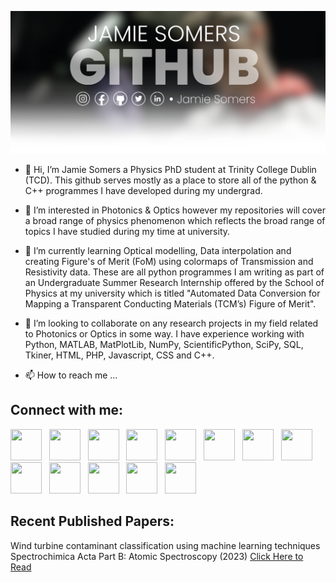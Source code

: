 ![Scientist Jamie Somers](https://raw.githubusercontent.com/JamieSomers/JamieSomers/main/Github.png)

- 👋 Hi, I’m Jamie Somers a Physics PhD student at Trinity College Dublin (TCD). This github serves mostly as a place to store all of the python & C++ programmes I have developed during my undergrad.  

- 👀 I’m interested in Photonics & Optics however my repositories will cover a broad range of physics phenomenon which reflects the broad range of topics I have studied during my time at university.

- 🌱 I’m currently learning Optical modelling, Data interpolation and creating Figure's of Merit (FoM) using colormaps of Transmission and Resistivity data. These are all python programmes I am writing as part of an Undergraduate Summer Research Internship offered by the School of Physics at my university which is titled "Automated Data Conversion for Mapping a Transparent Conducting Materials (TCM’s) Figure of Merit".

- 💞️ I’m looking to collaborate on any research projects in my field related to Photonics or Optics in some way. I have experience working with Python, MATLAB, MatPlotLib, NumPy, ScientificPython, SciPy, SQL, Tkiner, HTML, PHP, Javascript, CSS and C++.

- 📫 How to reach me ...

## **Connect with me:**
<a target="_blank" href="https://www.jamiesomers.com"><img src="https://jamiesomers.com/imgs/js-github-logo.png" width="50" height="50"></a>
&nbsp;
<a target="_blank" href="https://orcid.org/0000-0003-3787-3393"><img src="https://jamiesomers.com/imgs/or-github-logo.png" width="50" height="50"></a>
&nbsp;
<a target="_blank" href="https://scholar.google.com/citations?user=StcLIYEAAAAJ"><img src="https://jamiesomers.com/imgs/gs-github-logo.png" width="50" height="50"></a>
&nbsp;
<a target="_blank" href="https://www.researchgate.net/profile/Jamie-Somers"><img src="https://jamiesomers.com/imgs/rg-github-logo.png" width="50" height="50"></a>
&nbsp;
<a target="_blank" href="https://www.webofscience.com/wos/author/record/GON-6744-2022"><img src="https://jamiesomers.com/imgs/cl-github-logo.png" width="50" height="50"></a>
&nbsp;
<a target="_blank" href="https://www.linkedin.com/in/jamiesomers"><img src="https://jamiesomers.com/imgs/linkedin-github-logo.png" width="50" height="50"></a>
&nbsp;
<a target="_blank" href="https://www.twitter.com/jamiesomers1"><img src="https://jamiesomers.com/imgs/x-github-logo.png" width="50" height="50"></a>
&nbsp;
<a target="_blank" href="https://www.github.com/JamieSomers"><img src="https://jamiesomers.com/imgs/github-github-logo.png" width="50" height="50"></a>
&nbsp;
<a target="_blank" href="https://www.reddit.com/user/JamieSomers"><img src="https://jamiesomers.com/imgs/red-github-logo.png" width="50" height="50"></a>
&nbsp;
<a target="_blank" href="https://www.instagram.com/jamiesomers.ie"><img src="https://jamiesomers.com/imgs/insta-github-logo.png" width="50" height="50"></a>
&nbsp;
<a target="_blank" href="https://www.facebook.com/jamiesomers.ie"><img src="https://jamiesomers.com/imgs/fb-github-logo.png" width="50" height="50"></a>
&nbsp;
<a target="_blank" rel="me" href="https://mstdn.social/@jamiesomers"><img src="https://jamiesomers.com/imgs/mastodon.png" width="50" height="50"></a>
&nbsp;
<a target="_blank" href="https://bsky.app/profile/jamiesomers.com"><img src="https://jamiesomers.com/imgs/bs-github-logo.png" width="50" height="50"></a>
&nbsp;
<!---
JamieSomers/JamieSomers is a ✨ special ✨ repository because its `README.md` (this file) appears on your GitHub profile.
You can click the Preview link to take a look at your changes.
--->
## **Recent Published Papers:**
Wind turbine contaminant classification using machine learning techniques
Spectrochimica Acta Part B: Atomic Spectroscopy (2023)
<a target="_blank" href="https://doi.org/10.1016/j.sab.2023.106802">Click Here to Read</a>
